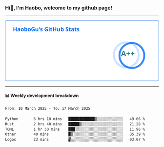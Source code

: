 <!--<h2 align="center"> Hi👋, I'm Haobo, welcome to my github page! </h2>-->
### Hi👋, I'm Haobo, welcome to my github page!
-------

<img href="https://github.com/HaoboGu" src="assets/stats.svg" alt="github stats" /> 

-------

#### 📊 **Weekly development breakdown**
<!--START_SECTION:waka-->

```txt
From: 10 March 2025 - To: 17 March 2025

Python       6 hrs 10 mins   ████████████▒░░░░░░░░░░░░   49.06 %
Rust         2 hrs 40 mins   █████▒░░░░░░░░░░░░░░░░░░░   21.28 %
TOML         1 hr 30 mins    ███░░░░░░░░░░░░░░░░░░░░░░   11.96 %
Other        40 mins         █▒░░░░░░░░░░░░░░░░░░░░░░░   05.39 %
Logos        23 mins         ▓░░░░░░░░░░░░░░░░░░░░░░░░   03.07 %
```

<!--END_SECTION:waka-->
<!--
backup url: https://github-readme-status-dusky-ten.vercel.app/api?username=HaoboGu&count_private=true&show_icons=true&theme=transparent&border_color=2f80ed
-->
<!--
**HaoboGu/HaoboGu** is a ✨ _special_ ✨ repository because its `README.md` (this file) appears on your GitHub profile.

Here are some ideas to get you started:

- 🔭 I’m currently working on AI-assisted programming tools
- 🌱 I’m currently learning ...
- 👯 I’m looking to collaborate on ...
- 🤔 I’m looking for help with ...
- 💬 Ask me about ...
- 📫 How to reach me: ...
- 😄 Pronouns: ...
- ⚡ Fun fact: ...
-->
